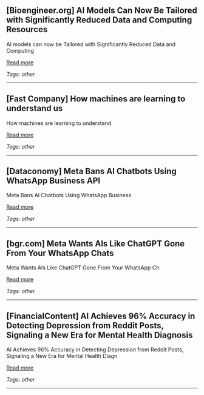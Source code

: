 ## [Bioengineer.org] AI Models Can Now Be Tailored with Significantly Reduced Data and Computing Resources

AI models can now be Tailored with Significantly Reduced Data and Computing

[Read more](https://bioengineer.org/ai-models-can-now-be-tailored-with-significantly-reduced-data-and-computing-resources/)

_Tags: other_

---
## [Fast Company] How machines are learning to understand us

How machines are learning to understand

[Read more](https://www.fastcompany.com/91424529/how-machines-are-learning-to-understand-us)

_Tags: other_

---
## [Dataconomy] Meta Bans AI Chatbots Using WhatsApp Business API

Meta Bans AI Chatbots Using WhatsApp Business

[Read more](https://dataconomy.com/2025/10/21/meta-bans-ai-chatbots-using-whatsapp-business-api/)

_Tags: other_

---
## [bgr.com] Meta Wants AIs Like ChatGPT Gone From Your WhatsApp Chats

Meta Wants AIs Like ChatGPT Gone From Your WhatsApp Ch

[Read more](https://www.bgr.com/2003091/meta-bans-ai-chatbots-chatgpt-from-whatsapp/)

_Tags: other_

---
## [FinancialContent] AI Achieves 96% Accuracy in Detecting Depression from Reddit Posts, Signaling a New Era for Mental Health Diagnosis

AI Achieves 96% Accuracy in Detecting Depression from Reddit Posts, Signaling a New Era for Mental Health Diagn

[Read more](https://markets.financialcontent.com/streetinsider/article/tokenring-2025-10-21-ai-achieves-96-accuracy-in-detecting-depression-from-reddit-posts-signaling-a-new-era-for-mental-health-diagnosis)

_Tags: other_

---
